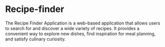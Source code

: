 # Recipe-finder
 The Recipe Finder Application is a web-based application that allows users to search for and discover a wide variety of recipes. It provides a convenient way to explore new dishes, find inspiration for meal planning, and satisfy culinary curiosity.
